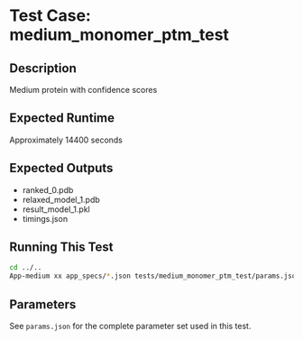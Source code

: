 # Test Case: medium_monomer_ptm_test

## Description
Medium protein with confidence scores

## Expected Runtime
Approximately 14400 seconds

## Expected Outputs
- ranked_0.pdb
- relaxed_model_1.pdb
- result_model_1.pkl
- timings.json

## Running This Test
```bash
cd ../..
App-medium xx app_specs/*.json tests/medium_monomer_ptm_test/params.json
```

## Parameters
See `params.json` for the complete parameter set used in this test.
